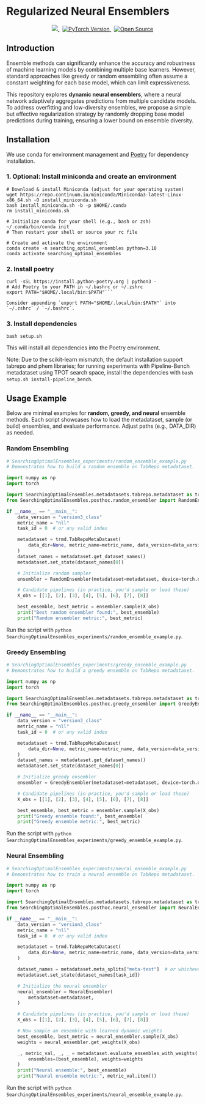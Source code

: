 # Regularized Neural Ensemblers

<p align="center">
  <a href="https://github.com/machinelearningnuremberg/SearchingOptimalEnsembles">
    <img src="https://img.shields.io/badge/Python-3.10-blue?style=for-the-badge&logo=python" />
    </a>&nbsp; <a href="https://pytorch.org/">
    <img src="https://img.shields.io/badge/pytorch-2.0-orange?style=for-the-badge&logo=pytorch" alt="PyTorch Version" />
    </a>&nbsp;
    <a href="https://github.com/machinelearningnuremberg/SearchingOptimalEnsembles">
    <img src="https://img.shields.io/badge/open-source-9cf?style=for-the-badge&logo=Open-Source-Initiative" alt="Open Source" />
  </a>
</p>

## Introduction

Ensemble methods can significantly enhance the accuracy and robustness of machine learning models by combining multiple base learners. However, standard approaches like greedy or random ensembling often assume a constant weighting for each base model, which can limit expressiveness.

This repository explores **dynamic neural ensemblers**, where a neural network adaptively aggregates predictions from multiple candidate models. To address overfitting and low-diversity ensembles, we propose a simple but effective regularization strategy by randomly dropping base model predictions during training, ensuring a lower bound on ensemble diversity.

## Installation

We use conda for environment management and [Poetry](https://python-poetry.org/docs) for dependency installation.

### 1. Optional: Install miniconda and create an environment

```
# Download & install Miniconda (adjust for your operating system)
wget https://repo.continuum.io/miniconda/Miniconda3-latest-Linux-x86_64.sh -O install_miniconda.sh
bash install_miniconda.sh -b -p $HOME/.conda
rm install_miniconda.sh

# Initialize conda for your shell (e.g., bash or zsh)
~/.conda/bin/conda init
# Then restart your shell or source your rc file

# Create and activate the environment
conda create -n searching_optimal_ensembles python=3.10
conda activate searching_optimal_ensembles
```

### 2. Install poetry

````
curl -sSL https://install.python-poetry.org | python3 -
# Add Poetry to your PATH in ~/.bashrc or ~/.zshrc
export PATH="$HOME/.local/bin:$PATH"```

Consider appending `export PATH="$HOME/.local/bin:$PATH"` into `~/.zshrc` / `~/.bashrc`.
````

### 3. Install dependencies

```
bash setup.sh
```

This will install all dependencies into the Poetry environment.

Note: Due to the scikit-learn mismatch, the default installation support tabrepo and phem libraries; for running experiments with Pipeline-Bench metadataset using TPOT search space, install the dependencies with `bash setup.sh install-pipeline_bench`.

## Usage Example

Below are minimal examples for **random, greedy, and neural** ensemble methods. Each script showcases how to load the metadataset, sample (or build) ensembles, and evaluate performance. Adjust paths (e.g., DATA_DIR) as needed.

### Random Ensembling

```python
# SearchingOptimalEnsembles_experiments/random_ensemble_example.py
# Demonstrates how to build a random ensemble on TabRepo metadataset.

import numpy as np
import torch

import SearchingOptimalEnsembles.metadatasets.tabrepo.metadataset as trmd
from SearchingOptimalEnsembles.posthoc.random_ensembler import RandomEnsembler

if __name__ == "__main__":
    data_version = "version3_class"
    metric_name = "nll"
    task_id = 0  # or any valid index

    metadataset = trmd.TabRepoMetaDataset(
        data_dir=None, metric_name=metric_name, data_version=data_version
    )
    dataset_names = metadataset.get_dataset_names()
    metadataset.set_state(dataset_names[0])

    # Initialize random sampler
    ensembler = RandomEnsembler(metadataset=metadataset, device=torch.device("cpu"))

    # Candidate pipelines (in practice, you'd sample or load these)
    X_obs = [[1], [2], [3], [4], [5], [6], [7], [8]]

    best_ensemble, best_metric = ensembler.sample(X_obs)
    print("Best random ensembler found:", best_ensemble)
    print("Random ensembler metric:", best_metric)
```

Run the script with `python SearchingOptimalEnsembles_experiments/random_ensemble_example.py`.

### Greedy Ensembling

```python
# SearchingOptimalEnsembles_experiments/greedy_ensemble_example.py
# Demonstrates how to build a greedy ensemble on TabRepo metadataset.

import numpy as np
import torch

import SearchingOptimalEnsembles.metadatasets.tabrepo.metadataset as trmd
from SearchingOptimalEnsembles.posthoc.greedy_ensembler import GreedyEnsembler

if __name__ == "__main__":
    data_version = "version3_class"
    metric_name = "nll"
    task_id = 0  # or any valid index

    metadataset = trmd.TabRepoMetaDataset(
        data_dir=None, metric_name=metric_name, data_version=data_version
    )
    dataset_names = metadataset.get_dataset_names()
    metadataset.set_state(dataset_names[0])

    # Initialize greedy ensembler
    ensembler = GreedyEnsembler(metadataset=metadataset, device=torch.device("cpu"))

    # Candidate pipelines (in practice, you'd sample or load these)
    X_obs = [[1], [2], [3], [4], [5], [6], [7], [8]]

    best_ensemble, best_metric = ensembler.sample(X_obs)
    print("Greedy ensemble found:", best_ensemble)
    print("Greedy ensemble metric:", best_metric)
```

Run the script with `python SearchingOptimalEnsembles_experiments/greedy_ensemble_example.py`.

### Neural Ensembling

```python
# SearchingOptimalEnsembles_experiments/neural_ensemble_example.py
# Demonstrates how to train a neural ensemble on TabRepo metadataset.

import numpy as np
import torch

import SearchingOptimalEnsembles.metadatasets.tabrepo.metadataset as trmd
from SearchingOptimalEnsembles.posthoc.neural_ensembler import NeuralEnsembler

if __name__ == "__main__":
    data_version = "version3_class"
    metric_name = "nll"
    task_id = 0  # or any valid index

    metadataset = trmd.TabRepoMetaDataset(
        data_dir=None, metric_name=metric_name, data_version=data_version
    )

    dataset_names = metadataset.meta_splits["meta-test"]  # or whichever split
    metadataset.set_state(dataset_names[task_id])

    # Initialize the neural ensembler
    neural_ensembler = NeuralEnsembler(
        metadataset=metadataset,
    )

    # Candidate pipelines (in practice, you'd sample or load these)
    X_obs = [[1], [2], [3], [4], [5], [6], [7], [8]]

    # Now sample an ensemble with learned dynamic weights
    best_ensemble, best_metric = neural_ensembler.sample(X_obs)
    weights = neural_ensembler.get_weights(X_obs)

    _, metric_val, _, _ = metadataset.evaluate_ensembles_with_weights(
        ensembles=[best_ensemble], weights=weights
    )
    print("Neural ensemble:", best_ensemble)
    print("Neural ensemble metric:", metric_val.item())
```

Run the script with `python SearchingOptimalEnsembles_experiments/neural_ensemble_example.py`.
